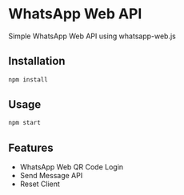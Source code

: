 # WhatsApp Web API

Simple WhatsApp Web API using whatsapp-web.js

## Installation

```bash
npm install
```

## Usage

```bash
npm start
```

## Features
- WhatsApp Web QR Code Login
- Send Message API
- Reset Client